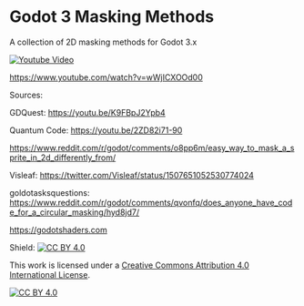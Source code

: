# Godot 3 Masking Methods
A collection of 2D masking methods for Godot 3.x

[![Youtube Video](https://img.youtube.com/vi/wWjICXOOd00/0.jpg)](https://www.youtube.com/watch?v=wWjICXOOd00)

https://www.youtube.com/watch?v=wWjICXOOd00

Sources:

GDQuest: https://youtu.be/K9FBpJ2Ypb4

Quantum Code: https://youtu.be/2ZD82i71-90

https://www.reddit.com/r/godot/comments/o8pp6m/easy_way_to_mask_a_sprite_in_2d_differently_from/

Visleaf: https://twitter.com/Visleaf/status/1507651052530774024

goldotasksquestions: https://www.reddit.com/r/godot/comments/qvonfq/does_anyone_have_code_for_a_circular_masking/hyd8jd7/

https://godotshaders.com


Shield: [![CC BY 4.0][cc-by-shield]][cc-by]

This work is licensed under a
[Creative Commons Attribution 4.0 International License][cc-by].

[![CC BY 4.0][cc-by-image]][cc-by]

[cc-by]: http://creativecommons.org/licenses/by/4.0/
[cc-by-image]: https://i.creativecommons.org/l/by/4.0/88x31.png
[cc-by-shield]: https://img.shields.io/badge/License-CC%20BY%204.0-lightgrey.svg
